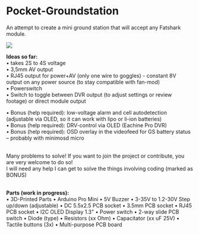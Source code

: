 # Pocket-Groundstation
An attempt to create a mini ground station that will accept any Fatshark module.

<img src="http://k-h-h.de/labs/github/gs.jpg"/>

<b>Ideas so far:</b></br>
• takes 2S to 4S voltage</br>
• 3,5mm AV output</br>
• RJ45 output for power+AV (only one wire to goggles) - constant 8V output on any power source (to stay compatible with fan-mod)</br>
• Powerswitch</br>
• Switch to toggle between DVR output (to adjust settings or review footage) or direct module output</br>

• Bonus (help required): low-voltage alarm and cell autodetection (adjustable via OLED, so it can work with lipo or li-ion batteries)</br>
• Bonus (help required): DRV-control via OLED (Eachine Pro DVR)</br>
• Bonus (help required): OSD overlay in the videofeed for GS battery status – probably with minimosd micro</br></br>

Many problems to solve! If you want to join the project or contribute, you are very welcome to do so!</br>
I will need any help I can get to solve the things involving coding (marked as BONUS)</br></br>

<b>Parts (work in progress):</b></br>
• 3D-Printed Parts 
• Arduino Pro Mini
• 5V Buzzer
• 3-35V to 1.2-30V Step up/down (adjustable)
• DC 5.5x2.5 PCB socket
• 3.5mm PCB socket
• RJ45 PCB socket
• I2C OLED Display 1.3"
• Power switch
• 2-way slide PCB switch
• Diode (type)
• Resistors (xx Ohm)
• Capacitator (xx uF 25V)
• Tactile buttons (3x)
• Multi-purpose PCB board
